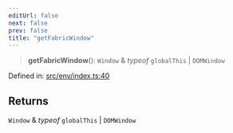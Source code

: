 ```yaml
---
editUrl: false
next: false
prev: false
title: "getFabricWindow"
---
```


> **getFabricWindow**(): `Window` & *typeof* `globalThis` \| `DOMWindow`

Defined in: [src/env/index.ts:40](https://github.com/fabricjs/fabric.js/blob/fea1b29b7495d9634e300bd4bfa43de097745805/src/env/index.ts#L40)

## Returns

`Window` & *typeof* `globalThis` \| `DOMWindow`
